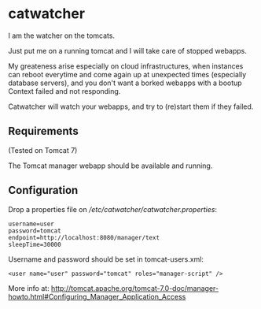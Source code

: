 catwatcher
==========


I am the watcher on the tomcats.

Just put me on a running tomcat and I will take care of stopped webapps.

My greateness arise especially on cloud infrastructures, when instances can reboot everytime and come again up at unexpected times (especially database servers), and you don't want a borked webapps with a bootup Context failed and not responding.

Catwatcher will watch your webapps, and try to (re)start them if they failed.

## Requirements

(Tested on Tomcat 7)

The Tomcat manager webapp should be available and running.

## Configuration

Drop a properties file on */etc/catwatcher/catwatcher.properties*:
```
username=user
password=tomcat
endpoint=http://localhost:8080/manager/text
sleepTime=30000
```

Username and password should be set in tomcat-users.xml:
```
<user name="user" password="tomcat" roles="manager-script" />
```
More info at:
http://tomcat.apache.org/tomcat-7.0-doc/manager-howto.html#Configuring_Manager_Application_Access
